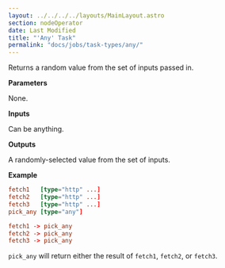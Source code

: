 ```yaml
---
layout: ../../../../layouts/MainLayout.astro
section: nodeOperator
date: Last Modified
title: "'Any' Task"
permalink: "docs/jobs/task-types/any/"
---
```


Returns a random value from the set of inputs passed in.

**Parameters**

None.

**Inputs**

Can be anything.

**Outputs**

A randomly-selected value from the set of inputs.

**Example**

```toml
fetch1   [type="http" ...]
fetch2   [type="http" ...]
fetch3   [type="http" ...]
pick_any [type="any"]

fetch1 -> pick_any
fetch2 -> pick_any
fetch3 -> pick_any
```

`pick_any` will return either the result of `fetch1`, `fetch2`, or `fetch3`.
